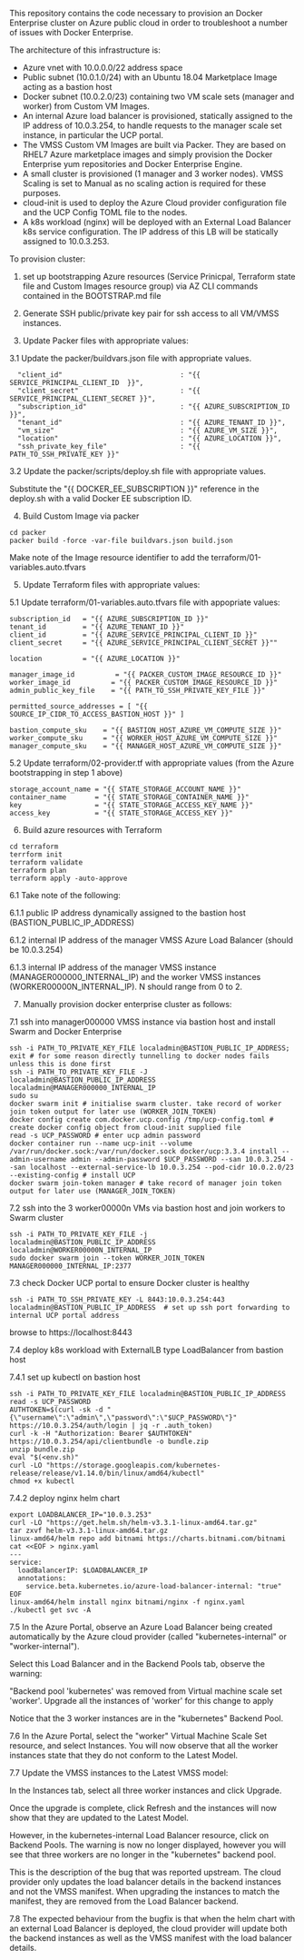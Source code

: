 This repository contains the code necessary to provision an Docker Enterprise cluster on Azure public cloud in order to troubleshoot a number of issues with Docker Enterprise.

The architecture of this infrastructure is:

- Azure vnet with 10.0.0.0/22 address space
- Public subnet (10.0.1.0/24) with an Ubuntu 18.04 Marketplace Image acting as a bastion host
- Docker subnet (10.0.2.0/23) containing two VM scale sets (manager and worker) from Custom VM Images.
- An internal Azure load balancer is provisioned, statically assigned to the IP address of 10.0.3.254, to handle requests to the manager scale set instance, in particular the UCP portal.
- The VMSS Custom VM Images are built via Packer. They are based on RHEL7 Azure marketplace images and simply provision the Docker Enterprise yum repositories and Docker Enterprise Engine.
- A small cluster is provisioned (1 manager and 3 worker nodes). VMSS Scaling is set to Manual as no scaling action is required for these purposes.
- cloud-init is used to deploy the Azure Cloud provider configuration file and the UCP Config TOML file to the nodes.
- A k8s workload (nginx) will be deployed with an External Load Balancer k8s service configuration.  The IP address of this LB will be statically assigned to 10.0.3.253.

To provision cluster:

1. set up bootstrapping Azure resources (Service Prinicpal, Terraform state file and Custom Images resource group) via AZ CLI commands contained in the BOOTSTRAP.md file

2. Generate SSH public/private key pair for ssh access to all VM/VMSS instances.

3. Update Packer files with appropriate values:

3.1 Update the packer/buildvars.json file with appropriate values.

```
  "client_id"                             : "{{ SERVICE_PRINCIPAL_CLIENT_ID  }}",
  "client_secret"                         : "{{ SERVICE_PRINCIPAL_CLIENT_SECRET }}",
  "subscription_id"                       : "{{ AZURE_SUBSCRIPTION_ID }}",
  "tenant_id"                             : "{{ AZURE_TENANT_ID }}",
  "vm_size"                               : "{{ AZURE_VM_SIZE }}",
  "location"                              : "{{ AZURE_LOCATION }}",
  "ssh_private_key_file"                  : "{{ PATH_TO_SSH_PRIVATE_KEY }}"
```

3.2 Update the packer/scripts/deploy.sh file with appropriate values.

Substitute the "{{ DOCKER_EE_SUBSCRIPTION }}" reference in the deploy.sh with a valid Docker EE subscription ID.

4. Build Custom Image via packer

```
cd packer
packer build -force -var-file buildvars.json build.json
```

Make note of the Image resource identifier to add the terraform/01-variables.auto.tfvars

5. Update Terraform files with appropriate values:

5.1 Update terraform/01-variables.auto.tfvars file with appopriate values:

```
subscription_id   = "{{ AZURE_SUBSCRIPTION_ID }}"
tenant_id         = "{{ AZURE_TENANT_ID }}"
client_id         = "{{ AZURE_SERVICE_PRINCIPAL_CLIENT_ID }}"
client_secret     = "{{ AZURE_SERVICE_PRINCIPAL_CLIENT_SECRET }}""

location          = "{{ AZURE_LOCATION }}"

manager_image_id          = "{{ PACKER_CUSTOM_IMAGE_RESOURCE_ID }}"
worker_image_id          = "{{ PACKER_CUSTOM_IMAGE_RESOURCE_ID }}"
admin_public_key_file    = "{{ PATH_TO_SSH_PRIVATE_KEY_FILE }}"

permitted_source_addresses = [ "{{ SOURCE_IP_CIDR_TO_ACCESS_BASTION_HOST }}" ]

bastion_compute_sku    = "{{ BASTION_HOST_AZURE_VM_COMPUTE_SIZE }}"
worker_compute_sku     = "{{ WORKER_HOST_AZURE_VM_COMPUTE_SIZE }}"
manager_compute_sku    = "{{ MANAGER_HOST_AZURE_VM_COMPUTE_SIZE }}"
```

5.2 Update terraform/02-provider.tf with appropriate values (from the Azure bootstrapping in step 1 above)

```
storage_account_name = "{{ STATE_STORAGE_ACCOUNT_NAME }}"
container_name       = "{{ STATE_STORAGE_CONTAINER_NAME }}"
key                  = "{{ STATE_STORAGE_ACCESS_KEY_NAME }}"
access_key           = "{{ STATE_STORAGE_ACCESS_KEY }}"
```

6. Build azure resources with Terraform

```
cd terraform
terrform init
terraform validate
terraform plan
terraform apply -auto-approve
```

6.1 Take note of the following:
 
6.1.1 public IP address dynamically assigned to the bastion host (BASTION_PUBLIC_IP_ADDRESS)

6.1.2 internal IP address of the manager VMSS Azure Load Balancer (should be 10.0.3.254)

6.1.3 internal IP address of the manager VMSS instance (MANAGER000000_INTERNAL_IP) and the worker VMSS instances (WORKER00000N_INTERNAL_IP).  N should range from 0 to 2.

7. Manually provision docker enterprise cluster as follows:

7.1 ssh into manager000000 VMSS instance via bastion host and install Swarm and Docker Enterprise

```
ssh -i PATH_TO_PRIVATE_KEY_FILE localadmin@BASTION_PUBLIC_IP_ADDRESS; exit # for some reason directly tunnelling to docker nodes fails unless this is done first
ssh -i PATH_TO_PRIVATE_KEY_FILE -J localadmin@BASTION_PUBLIC_IP_ADDRESS localadmin@MANAGER000000_INTERNAL_IP
sudo su
docker swarm init # initialise swarm cluster. take record of worker join token output for later use (WORKER_JOIN_TOKEN)
docker config create com.docker.ucp.config /tmp/ucp-config.toml # create docker config object from cloud-init supplied file
read -s UCP_PASSWORD # enter ucp admin password
docker container run --name ucp-init --volume /var/run/docker.sock:/var/run/docker.sock docker/ucp:3.3.4 install --admin-username admin --admin-password $UCP_PASSWORD --san 10.0.3.254 --san localhost --external-service-lb 10.0.3.254 --pod-cidr 10.0.2.0/23 --existing-config # install UCP
docker swarm join-token manager # take record of manager join token output for later use (MANAGER_JOIN_TOKEN)
```

7.2 ssh into the 3 worker00000n VMs via bastion host and join workers to Swarm cluster

```
ssh -i PATH_TO_PRIVATE_KEY_FILE -j localadmin@BASTION_PUBLIC_IP_ADDRESS localadmin@WORKER00000N_INTERNAL_IP
sudo docker swarm join --token WORKER_JOIN_TOKEN MANAGER000000_INTERNAL_IP:2377
```

7.3 check Docker UCP portal to ensure Docker cluster is healthy

```
ssh -i PATH_TO_SSH_PRIVATE_KEY -L 8443:10.0.3.254:443 localadmin@BASTION_PUBLIC_IP_ADDRESS  # set up ssh port forwarding to internal UCP portal address
```
browse to https://localhost:8443

7.4 deploy k8s workload with ExternalLB type LoadBalancer from bastion host

7.4.1 set up kubectl on bastion host

```
ssh -i PATH_TO_PRIVATE_KEY_FILE localadmin@BASTION_PUBLIC_IP_ADDRESS
read -s UCP_PASSWORD
AUTHTOKEN=$(curl -sk -d "{\"username\":\"admin\",\"password\":\"$UCP_PASSWORD\"}" https://10.0.3.254/auth/login | jq -r .auth_token)
curl -k -H "Authorization: Bearer $AUTHTOKEN" https://10.0.3.254/api/clientbundle -o bundle.zip
unzip bundle.zip 
eval "$(<env.sh)"
curl -LO "https://storage.googleapis.com/kubernetes-release/release/v1.14.0/bin/linux/amd64/kubectl"
chmod +x kubectl
```

7.4.2 deploy nginx helm chart 
```
export LOADBALANCER_IP="10.0.3.253"
curl -LO "https://get.helm.sh/helm-v3.3.1-linux-amd64.tar.gz"
tar zxvf helm-v3.3.1-linux-amd64.tar.gz
linux-amd64/helm repo add bitnami https://charts.bitnami.com/bitnami
cat <<EOF > nginx.yaml
---
service:
  loadBalancerIP: $LOADBALANCER_IP
  annotations:
    service.beta.kubernetes.io/azure-load-balancer-internal: "true"
EOF
linux-amd64/helm install nginx bitnami/nginx -f nginx.yaml
./kubectl get svc -A
```

7.5 In the Azure Portal, observe an Azure Load Balancer being created automatically by the Azure cloud provider (called "kubernetes-internal" or "worker-internal").  

Select this Load Balancer and in the Backend Pools tab, observe the warning:

"Backend pool 'kubernetes' was removed from Virtual machine scale set 'worker'. Upgrade all the instances of 'worker' for this change to apply

Notice that the 3 worker instances are in the "kubernetes" Backend Pool.

7.6 In the Azure Portal, select the "worker" Virtual Machine Scale Set resource, and select Instances.  You will now observe that all the worker instances state that they do not conform to the Latest Model.

7.7 Update the VMSS instances to the Latest VMSS model:

In the Instances tab, select all three worker instances and click Upgrade.

Once the upgrade is complete, click Refresh and the instances will now show that they are updated to the Latest Model.

However, in the kubernetes-internal Load Balancer resource, click on Backend Pools.  The warning is now no longer displayed, however you will see that three workers are no longer in the "kubernetes" backend pool.

This is the description of the bug that was reported upstream.  The cloud provider only updates the load balancer details in the backend instances and not the VMSS manifest.  When upgrading the instances to match the manifest, they are removed from the Load Balancer backend.

7.8 The expected behaviour from the bugfix is that when the helm chart with an external Load Balancer is deployed, the cloud provider will update both the backend instances as well as the VMSS manifest with the load balancer details. 

